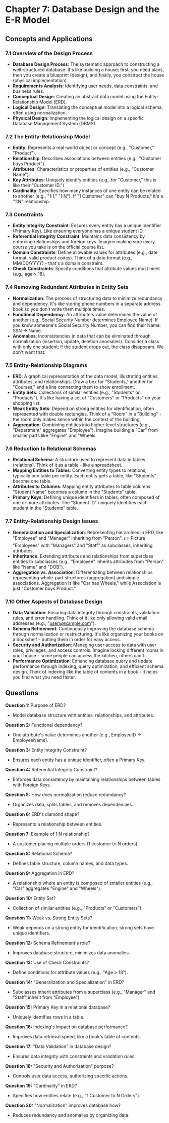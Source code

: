 # Chapter 7: Database Design and the E-R Model

## Concepts and Applications

### 7.1 Overview of the Design Process
- **Database Design Process**: The systematic approach to constructing a well-structured database. It's like building a house; first, you need plans, then you create a blueprint (design), and finally, you construct the house (physical implementation).
- **Requirements Analysis**: Identifying user needs, data constraints, and business rules.
- **Conceptual Design**: Creating an abstract data model using the Entity-Relationship Model (ERD).
- **Logical Design**: Translating the conceptual model into a logical schema, often using normalization.
- **Physical Design**: Implementing the logical design on a specific Database Management System (DBMS).

### 7.2 The Entity-Relationship Model
- **Entity**: Represents a real-world object or concept (e.g., "Customer," "Product").
- **Relationship**: Describes associations between entities (e.g., "Customer buys Product").
- **Attributes**: Characteristics or properties of entities (e.g., "Customer Name").
- **Key Attributes**: Uniquely identify entities (e.g., for "Customer," this is like their "Customer ID.")
- **Cardinality**: Specifies how many instances of one entity can be related to another (e.g., "1:1," "1:N"). If "1 Customer" can "buy N Products," it's a "1:N" relationship.

### 7.3 Constraints
- **Entity Integrity Constraint**: Ensures every entity has a unique identifier (Primary Key). Like ensuring everyone has a unique student ID.
- **Referential Integrity Constraint**: Maintains data consistency by enforcing relationships and foreign keys. Imagine making sure every course you take is on the official course list.
- **Domain Constraints**: Define allowable values for attributes (e.g., date format, valid product codes). Think of a date format (e.g., MM/DD/YYYY) - that's a domain constraint.
- **Check Constraints**: Specify conditions that attribute values must meet (e.g., age > 18).

### 7.4 Removing Redundant Attributes in Entity Sets
- **Normalization**: The process of structuring data to minimize redundancy and dependency. It's like storing phone numbers in a separate address book so you don't write them multiple times.
- **Functional Dependency**: An attribute's value determines the value of another (e.g., Social Security Number determines Employee Name). If you know someone's Social Security Number, you can find their Name. SSN -> Name.
- **Anomalies**: Inconsistencies in data that can be eliminated through normalization (insertion, update, deletion anomalies). Consider a class with only one student; if the student drops out, the class disappears. We don't want that.

### 7.5 Entity-Relationship Diagrams
- **ERD**: A graphical representation of the data model, illustrating entities, attributes, and relationships. Draw a box for "Students," another for "Courses," and a line connecting them to show enrollment.
- **Entity Sets**: Collections of similar entities (e.g., "Students" or "Products"). It's like having a set of "Customers" or "Products" on your shopping list.
- **Weak Entity Sets**: Depend on strong entities for identification, often represented with double rectangles. Think of a "Room" in a "Building" - the room only makes sense within the context of the building.
- **Aggregation**: Combining entities into higher-level structures (e.g., "Department" aggregates "Employee"). Imagine building a "Car" from smaller parts like "Engine" and "Wheels.

### 7.6 Reduction to Relational Schemas
- **Relational Schema**: A structure used to represent data in tables (relations). Think of it as a table - like a spreadsheet.
- **Mapping Entities to Tables**: Converting entity types to relations, typically one table per entity. Each entity gets a table, like "Students" become one table.
- **Attributes to Columns**: Mapping entity attributes to table columns. "Student Name" becomes a column in the "Students" table.
- **Primary Keys**: Defining unique identifiers in tables, often composed of one or more attributes. The "Student ID" uniquely identifies each student in the "Students" table.

### 7.7 Entity-Relationship Design Issues
- **Generalization and Specialization**: Representing hierarchies in ERD, like "Employee" and "Manager" inheriting from "Person". 👉 Picture "Employees" with "Managers" and "Staff" as subclasses, inheriting attributes.
- **Inheritance**: Extending attributes and relationships from superclass entities to subclasses (e.g., "Employee" inherits attributes from "Person" like "Name" and "DOB").
- **Aggregation vs. Association**: Differentiating between relationships representing whole-part structures (aggregation) and simple associations. Aggregation is like "Car has Wheels," while Association is just "Customer buys Product."

### 7.10 Other Aspects of Database Design
- **Data Validation**: Ensuring data integrity through constraints, validation rules, and error handling. Think of it like only allowing valid email addresses (e.g., "user@example.com").
- **Schema Refinement**: Continuously improving the database schema through normalization or restructuring. It's like organizing your books on a bookshelf - putting them in order for easy access.
- **Security and Authorization**: Managing user access to data with user roles, privileges, and access controls. Imagine locking different rooms in your house - some people can access the kitchen, others can't.
- **Performance Optimization**: Enhancing database query and update performance through indexing, query optimization, and efficient schema design. Think of indexing like the table of contents in a book - it helps you find what you need faster.

## Questions

**Question 1:** Purpose of ERD?
- Model database structure with entities, relationships, and attributes.

**Question 2:** Functional dependency?
- One attribute's value determines another (e.g., EmployeeID -> EmployeeName).

**Question 3:** Entity Integrity Constraint?
- Ensures each entity has a unique identifier, often a Primary Key.

**Question 4:** Referential Integrity Constraint?
- Enforces data consistency by maintaining relationships between tables with Foreign Keys.

**Question 5:** How does normalization reduce redundancy?
- Organizes data, splits tables, and removes dependencies.

**Question 6:** ERD's diamond shape?
- Represents a relationship between entities.

**Question 7:** Example of 1:N relationship?
- A customer placing multiple orders (1 customer to N orders).

**Question 8:** Relational Schema?
- Defines table structure, column names, and data types.

**Question 9:** Aggregation in ERD?
- A relationship where an entity is composed of smaller entities (e.g., "Car" aggregates "Engine" and "Wheels").

**Question 10:** Entity Set?
- Collection of similar entities (e.g., "Products" or "Customers").

**Question 11:** Weak vs. Strong Entity Sets?
- Weak depends on a strong entity for identification, strong sets have unique identifiers.

**Question 12:** Schema Refinement's role?
- Improves database structure, minimizes data anomalies.

**Question 13:** Use of Check Constraints?
- Define conditions for attribute values (e.g., "Age > 18").

**Question 14:** "Generalization and Specialization" in ERD?
- Subclasses inherit attributes from a superclass (e.g., "Manager" and "Staff" inherit from "Employee").

**Question 15:** Primary Key in a relational database?
- Uniquely identifies rows in a table.

**Question 16:** Indexing's impact on database performance?
- Improves data retrieval speed, like a book's table of contents.

**Question 17:** "Data Validation" in database design?
- Ensures data integrity with constraints and validation rules.

**Question 18:** "Security and Authorization" purpose?
- Controls user data access, authorizing specific actions.

**Question 19:** "Cardinality" in ERD?
- Specifies how entities relate (e.g., "1 Customer to N Orders").

**Question 20:** "Normalization" improves database how?
- Reduces redundancy and anomalies by organizing data.